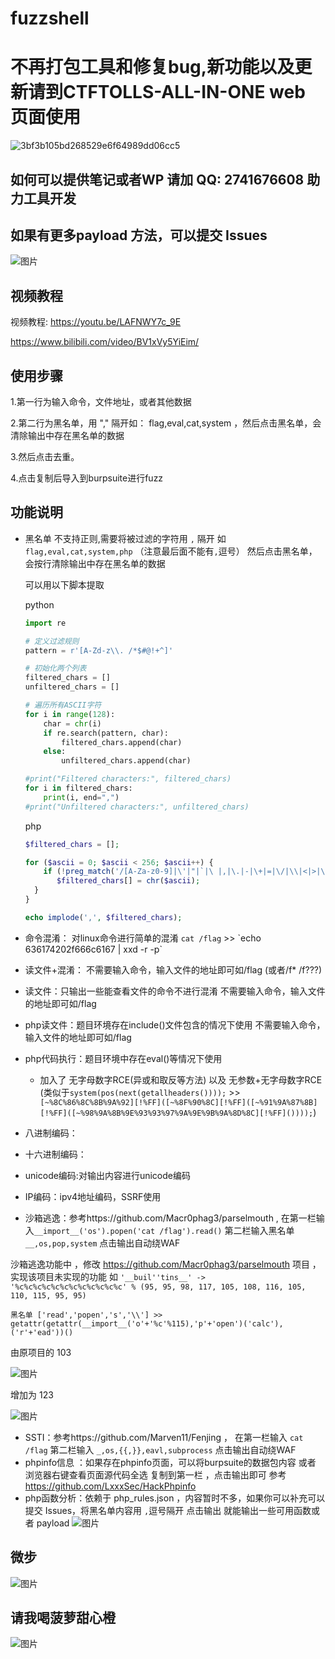 # fuzzshell 
# 不再打包工具和修复bug,新功能以及更新请到CTFTOLLS-ALL-IN-ONE web 页面使用
![3bf3b105bd268529e6f64989dd06cc5](https://github.com/user-attachments/assets/f3c62589-8423-4a54-8589-3bc40949a481)

## 如何可以提供笔记或者WP 请加 QQ: 2741676608 助力工具开发
## 如果有更多payload 方法，可以提交 Issues

![图片](https://github.com/user-attachments/assets/2e4b0ccd-39c6-48cb-b65a-df22c5eb5650)

## 视频教程
视频教程: https://youtu.be/LAFNWY7c_9E 

https://www.bilibili.com/video/BV1xVy5YiEim/



## 使用步骤
1.第一行为输入命令，文件地址，或者其他数据

2.第二行为黑名单，用 "," 隔开如： flag,eval,cat,system ，然后点击黑名单，会清除输出中存在黑名单的数据

3.然后点击去重。

4.点击复制后导入到burpsuite进行fuzz



## 功能说明
- 黑名单 不支持正则,需要将被过滤的字符用 `,` 隔开 如  ` flag,eval,cat,system,php` （注意最后面不能有`,`逗号） 然后点击黑名单，会按行清除输出中存在黑名单的数据
  
  可以用以下脚本提取
  
  python
  ``` python
  import re

  # 定义过滤规则
  pattern = r'[A-Zd-z\\. /*$#@!+^]'

  # 初始化两个列表
  filtered_chars = []
  unfiltered_chars = []

  # 遍历所有ASCII字符
  for i in range(128):
      char = chr(i)
      if re.search(pattern, char):
          filtered_chars.append(char)
      else:
          unfiltered_chars.append(char)

  #print("Filtered characters:", filtered_chars)
  for i in filtered_chars:
      print(i, end=",")
  #print("Unfiltered characters:", unfiltered_chars)

  ```
  php
  ``` php
  $filtered_chars = [];

  for ($ascii = 0; $ascii < 256; $ascii++) {
      if (!preg_match('/[A-Za-z0-9]|\'|"|`|\ |,|\.|-|\+|=|\/|\\|<|>|\$|\?|\^|&|\|/is', chr($ascii))) {
         $filtered_chars[] = chr($ascii);
    }
  }

  echo implode(',', $filtered_chars);
  ```
  
- 命令混淆： 对linux命令进行简单的混淆 `cat /flag` >> &#96;echo 636174202f666c6167 | xxd -r -p&#96;
- 读文件+混淆： 不需要输入命令，输入文件的地址即可如/flag (或者/f* /f???) 
- 读文件：只输出一些能查看文件的命令不进行混淆 不需要输入命令，输入文件的地址即可如/flag
- php读文件：题目环境存在include()文件包含的情况下使用 不需要输入命令，输入文件的地址即可如/flag
- php代码执行：题目环境中存在eval()等情况下使用

  - 加入了 无字母数字RCE(异或和取反等方法) 以及 无参数+无字母数字RCE (类似于`system(pos(next(getallheaders())));` >>` [~%8C%86%8C%8B%9A%92][!%FF]([~%8F%90%8C][!%FF]([~%91%9A%87%8B][!%FF]([~%98%9A%8B%9E%93%93%97%9A%9E%9B%9A%8D%8C][!%FF]())));`)
- 八进制编码：
- 十六进制编码：
- unicode编码:对输出内容进行unicode编码
- IP编码：ipv4地址编码，SSRF使用
- 沙箱逃逸：参考https://github.com/Macr0phag3/parselmouth ,  在第一栏输入`__import__('os').popen('cat /flag').read()` 第二栏输入黑名单  `__,os,pop,system` 点击输出自动绕WAF

沙箱逃逸功能中 ，修改 https://github.com/Macr0phag3/parselmouth 项目 ，实现该项目未实现的功能 如
 ` '__buil''tins__' -> '%c%c%c%c%c%c%c%c%c%c%c%c' % (95, 95, 98, 117, 105, 108, 116, 105, 110, 115, 95, 95) `
 
`黑名单 ['read','popen','s','\\'] >> getattr(getattr(__import__('o'+'%c'%115),'p'+'open')('calc'),('r'+'ead'))()`

由原项目的 103

![图片](https://github.com/user-attachments/assets/284c53f0-9ea9-4202-9304-a241e085e673)

 增加为 123
 
![图片](https://github.com/user-attachments/assets/c6ba7ba4-54f6-4fcb-94f8-f5ee99e6be50)


- SSTI：参考https://github.com/Marven11/Fenjing ， 在第一栏输入 `cat /flag` 第二栏输入  `_,os,{{,}},eavl,subprocess` 点击输出自动绕WAF
- phpinfo信息 ：如果存在phpinfo页面，可以将burpsuite的数据包内容 或者 浏览器右键查看页面源代码全选 复制到第一栏 ，点击输出即可 参考  https://github.com/LxxxSec/HackPhpinfo
- php函数分析：依赖于 php_rules.json ，内容暂时不多，如果你可以补充可以提交 Issues，将黑名单内容用 `,`逗号隔开 点击输出 就能输出一些可用函数或者 payload
![图片](https://github.com/user-attachments/assets/f91009c3-57f2-4798-8164-841b82cd669b)

## 微步

  ![图片](https://github.com/user-attachments/assets/a0a6f2e0-6724-4ce4-b4da-b19024a8b7fa)
  
## 请我喝菠萝甜心橙
![图片](https://github.com/user-attachments/assets/2c65dd24-52c4-4e25-aaff-4aae5938fa2c)

